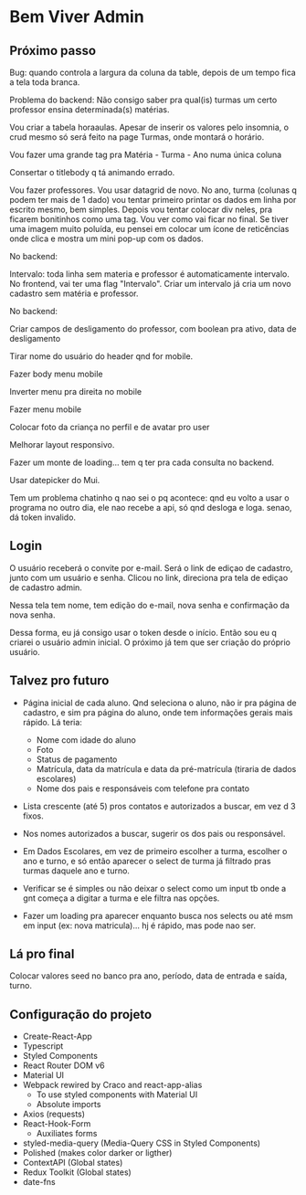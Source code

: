# Bem Viver Admin

## Próximo passo

Bug: quando controla a largura da coluna da table, depois de um tempo fica a tela
toda branca.

Problema do backend: Não consigo saber pra qual(is) turmas um certo professor ensina determinada(s) matérias.

Vou criar a tabela horaaulas. Apesar de inserir os valores pelo insomnia, o crud mesmo só será feito na page Turmas, onde montará o horário.

Vou fazer uma grande tag pra Matéria - Turma - Ano numa única coluna

Consertar o titlebody q tá animando errado.

Vou fazer professores. Vou usar datagrid de novo. No ano, turma (colunas q
podem ter mais de 1 dado) vou tentar primeiro printar os dados em linha por
escrito mesmo, bem simples.
Depois vou tentar colocar div neles, pra ficarem bonitinhos como uma tag.
Vou ver como vai ficar no final. Se tiver uma imagem muito poluída, eu pensei em colocar um ícone de reticências onde clica e mostra um mini pop-up com os dados.

No backend:

Intervalo: toda linha sem materia e professor é automaticamente intervalo.
No frontend, vai ter uma flag "Intervalo". Criar um intervalo já cria um novo cadastro sem matéria e professor.

No backend:

Criar campos de desligamento do professor, com boolean pra ativo, data de desligamento

Tirar nome do usuário do header qnd for mobile.

Fazer body menu mobile

Inverter menu pra direita no mobile

Fazer menu mobile

Colocar foto da criança no perfil e de avatar pro user

Melhorar layout responsivo.

Fazer um monte de loading... tem q ter pra cada consulta no backend.

Usar datepicker do Mui.

Tem um problema chatinho q nao sei o pq acontece: qnd eu volto a usar o programa no outro dia, ele nao recebe a api, só qnd desloga e loga. senao, dá token invalido.

## Login

O usuário receberá o convite por e-mail. Será o link de ediçao de cadastro, junto com um usuário e senha. Clicou no link, direciona pra tela de ediçao de cadastro admin.

Nessa tela tem nome, tem edição do e-mail, nova senha e confirmação da nova senha.

Dessa forma, eu já consigo usar o token desde o início. Então sou eu q criarei o usuário admin inicial. O próximo já tem que ser criação do próprio usuário.

## Talvez pro futuro

- Página inicial de cada aluno. Qnd seleciona o aluno, não ir pra página de cadastro, e sim pra página do aluno, onde tem informações gerais mais rápido. Lá teria:

  - Nome com idade do aluno
  - Foto
  - Status de pagamento
  - Matrícula, data da matrícula e data da pré-matrícula (tiraria de dados escolares)
  - Nome dos pais e responsáveis com telefone pra contato

- Lista crescente (até 5) pros contatos e autorizados a buscar, em vez d 3 fixos.
- Nos nomes autorizados a buscar, sugerir os dos pais ou responsável.

- Em Dados Escolares, em vez de primeiro escolher a turma, escolher o ano e turno,
  e só então aparecer o select de turma já filtrado pras turmas daquele ano e turno.

- Verificar se é simples ou não deixar o select como um input tb onde a gnt começa a digitar a turma e ele filtra nas opções.

- Fazer um loading pra aparecer enquanto busca nos selects ou até msm em input (ex: nova matricula)... hj é rápido, mas pode nao ser.

## Lá pro final

Colocar valores seed no banco pra ano, período, data de entrada e saída, turno.

## Configuração do projeto

- Create-React-App
- Typescript
- Styled Components
- React Router DOM v6
- Material UI
- Webpack rewired by Craco and react-app-alias
  - To use styled components with Material UI
  - Absolute imports
- Axios (requests)
- React-Hook-Form
  - Auxiliates forms
- styled-media-query (Media-Query CSS in Styled Components)
- Polished (makes color darker or ligther)
- ContextAPI (Global states)
- Redux Toolkit (Global states)
- date-fns
